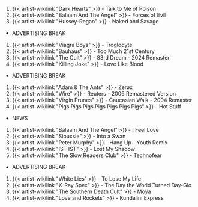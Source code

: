 1. {{< artist-wikilink "Dark Hearts" >}} - Talk to Me of Poison
2. {{< artist-wikilink "Balaam And The Angel" >}} - Forces of Evil
3. {{< artist-wikilink "Hussey-Regan" >}} - Naked and Savage

- ADVERTISING BREAK

1. {{< artist-wikilink "Viagra Boys" >}} - Troglodyte
2. {{< artist-wikilink "Bauhaus" >}} - Too Much 21st Century
3. {{< artist-wikilink "The Cult" >}} - 83rd Dream - 2024 Remaster
4. {{< artist-wikilink "Killing Joke" >}} - Love Like Blood

- ADVERTISING BREAK

1. {{< artist-wikilink "Adam & The Ants" >}} - Zerøx
2. {{< artist-wikilink "Wire" >}} - Reuters - 2006 Remastered Version
3. {{< artist-wikilink "Virgin Prunes" >}} - Caucasian Walk - 2004 Remaster
4. {{< artist-wikilink "Pigs Pigs Pigs Pigs Pigs Pigs Pigs" >}} - Hot Stuff

- NEWS

1. {{< artist-wikilink "Balaam And The Angel" >}} - I Feel Love
2. {{< artist-wikilink "Siouxsie" >}} - Into a Swan
3. {{< artist-wikilink "Peter Murphy" >}} - Hang Up - Youth Remix
4. {{< artist-wikilink "IST IST" >}} - Lost My Shadow
5. {{< artist-wikilink "The Slow Readers Club" >}} - Technofear

- ADVERTISING BREAK

1. {{< artist-wikilink "White Lies" >}} - To Lose My Life
2. {{< artist-wikilink "X-Ray Spex" >}} - The Day the World Turned Day-Glo
3. {{< artist-wikilink "The Southern Death Cult" >}} - Moya
4. {{< artist-wikilink "Love and Rockets" >}} - Kundalini Express
